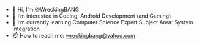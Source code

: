 - 👋 Hi, I’m @WreckingBANG
- 👀 I’m interested in Coding, Android Development (and Gaming)
- 🌱 I’m currently learning Computer Science Expert Subject Area: System Integration
- 📫 How to reach me: wreckingbang@yahoo.com
